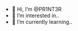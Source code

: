 - 👋 Hi, I’m @PR1NT3R
- 👀 I’m interested in..
- 🌱 I’m currently learning..
<!-- - 💞️ I’m looking to collaborate on ...
- 📫 How to reach me ... --->

<!---
PR1NT3R/PR1NT3R is a ✨ special ✨ repository because its `README.md` (this file) appears on your GitHub profile.
You can click the Preview link to take a look at your changes.
--->
